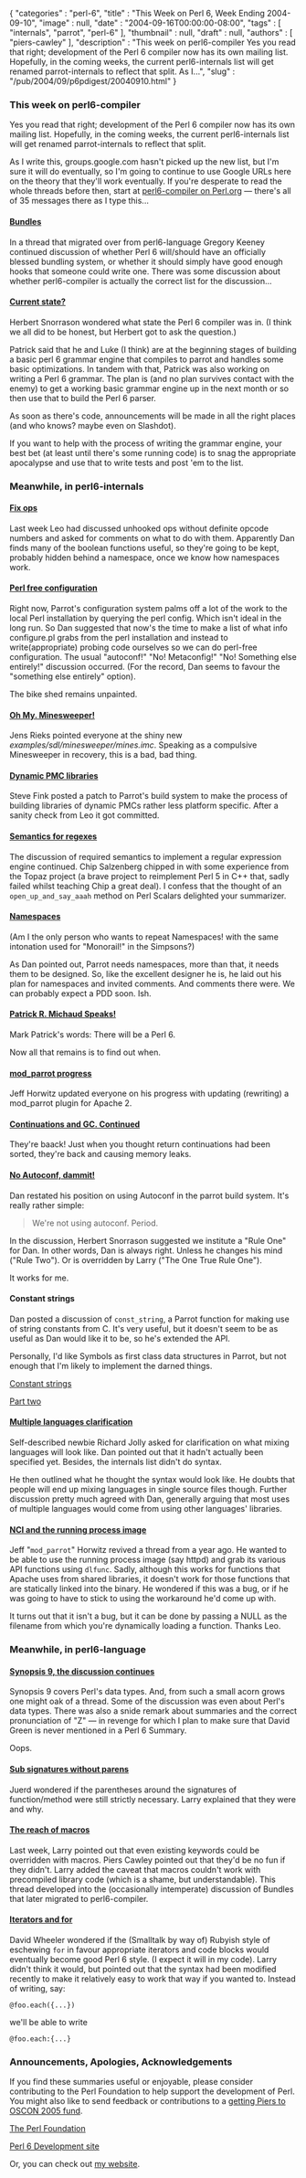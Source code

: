 {
   "categories" : "perl-6",
   "title" : "This Week on Perl 6, Week Ending 2004-09-10",
   "image" : null,
   "date" : "2004-09-16T00:00:00-08:00",
   "tags" : [
      "internals",
      "parrot",
      "perl-6"
   ],
   "thumbnail" : null,
   "draft" : null,
   "authors" : [
      "piers-cawley"
   ],
   "description" : "This week on perl6-compiler Yes you read that right; development of the Perl 6 compiler now has its own mailing list. Hopefully, in the coming weeks, the current perl6-internals list will get renamed parrot-internals to reflect that split. As I...",
   "slug" : "/pub/2004/09/p6pdigest/20040910.html"
}



### This week on perl6-compiler

Yes you read that right; development of the Perl 6 compiler now has its own mailing list. Hopefully, in the coming weeks, the current perl6-internals list will get renamed parrot-internals to reflect that split.

As I write this, groups.google.com hasn't picked up the new list, but I'm sure it will do eventually, so I'm going to continue to use Google URLs here on the theory that they'll work eventually. If you're desperate to read the whole threads before then, start at [perl6-compiler on Perl.org](http://www.nntp.perl.org/group/perl.perl6.compiler/) — there's all of 35 messages there as I type this...

#### [Bundles](http://groups.google.com/groups?threadm=413E2AB4.2070107@lmco.com)

In a thread that migrated over from perl6-language Gregory Keeney continued discussion of whether Perl 6 will/should have an officially blessed bundling system, or whether it should simply have good enough hooks that someone could write one. There was some discussion about whether perl6-compiler is actually the correct list for the discussion...

#### [Current state?](http://groups.google.com/groups?threadm=c1b5821504090803483f528a3d@mail.gmail.com)

Herbert Snorrason wondered what state the Perl 6 compiler was in. (I think we all did to be honest, but Herbert got to ask the question.)

Patrick said that he and Luke (I think) are at the beginning stages of building a basic perl 6 grammar engine that compiles to parrot and handles some basic optimizations. In tandem with that, Patrick was also working on writing a Perl 6 grammar. The plan is (and no plan survives contact with the enemy) to get a working basic grammar engine up in the next month or so then use that to build the Perl 6 parser.

As soon as there's code, announcements will be made in all the right places (and who knows? maybe even on Slashdot).

If you want to help with the process of writing the grammar engine, your best bet (at least until there's some running code) is to snag the appropriate apocalypse and use that to write tests and post 'em to the list.

### Meanwhile, in perl6-internals

#### [Fix ops](http://groups.google.com/groups?threadm=4137507F.5010606@toetsch.at)

Last week Leo had discussed unhooked ops without definite opcode numbers and asked for comments on what to do with them. Apparently Dan finds many of the boolean functions useful, so they're going to be kept, probably hidden behind a namespace, once we know how namespaces work.

#### [Perl free configuration](http://groups.google.com/groups?threadm=a06110402bd6243597a07@%5B10.0.1.2%5D)

Right now, Parrot's configuration system palms off a lot of the work to the local Perl installation by querying the perl config. Which isn't ideal in the long run. So Dan suggested that now's the time to make a list of what info configure.pl grabs from the perl installation and instead to write(appropriate) probing code ourselves so we can do perl-free configuration. The usual "autoconf!" "No! Metaconfig!" "No! Something else entirely!" discussion occurred. (For the record, Dan seems to favour the "something else entirely" option).

The bike shed remains unpainted.

#### [Oh My. Minesweeper!](http://groups.google.com/groups?threadm=200409061855.51395.parrot@jensbeimsurfen.de)

Jens Rieks pointed everyone at the shiny new *examples/sdl/minesweeper/mines.imc*. Speaking as a compulsive Minesweeper in recovery, this is a bad, bad thing.

#### [Dynamic PMC libraries](http://groups.google.com/groups?threadm=20040907034002.GA22076@kevin.fink.com)

Steve Fink posted a patch to Parrot's build system to make the process of building libraries of dynamic PMCs rather less platform specific. After a sanity check from Leo it got committed.

#### [Semantics for regexes](http://groups.google.com/groups?threadm=20040907025916.GA13372@perlsupport.com)

The discussion of required semantics to implement a regular expression engine continued. Chip Salzenberg chipped in with some experience from the Topaz project (a brave project to reimplement Perl 5 in C++ that, sadly failed whilst teaching Chip a great deal). I confess that the thought of an `open_up_and_say_aaah` method on Perl Scalars delighted your summarizer.

#### [Namespaces](http://groups.google.com/groups?threadm=a06110405bd636771e587@%5B10.0.1.2%5D)

(Am I the only person who wants to repeat Namespaces! with the same intonation used for "Monorail!" in the Simpsons?)

As Dan pointed out, Parrot needs namespaces, more than that, it needs them to be designed. So, like the excellent designer he is, he laid out his plan for namespaces and invited comments. And comments there were. We can probably expect a PDD soon. Ish.

#### [Patrick R. Michaud Speaks!](http://groups.google.com/groups?threadm=20040907171607.GD23808@contra.vosn.net)

Mark Patrick's words: There will be a Perl 6.

Now all that remains is to find out when.

#### [mod\_parrot progress](http://groups.google.com/groups?threadm=Pine.LNX.4.44.0409071154400.6586-100000@booger.sixgeeks.org)

Jeff Horwitz updated everyone on his progress with updating (rewriting) a mod\_parrot plugin for Apache 2.

#### [Continuations and GC. Continued](http://groups.google.com/groups?threadm=200409072222.23542.parrot@jensbeimsurfen.de)

They're baack! Just when you thought return continuations had been sorted, they're back and causing memory leaks.

#### [No Autoconf, dammit!](http://groups.google.com/groups?threadm=a06110414bd63e3cc0af3@%5B10.0.1.2%5D)

Dan restated his position on using Autoconf in the parrot build system. It's really rather simple:

> We're not using autoconf. Period.

In the discussion, Herbert Snorrason suggested we institute a "Rule One" for Dan. In other words, Dan is always right. Unless he changes his mind ("Rule Two"). Or is overridden by Larry ("The One True Rule One").

It works for me.

#### Constant strings

Dan posted a discussion of `const_string`, a Parrot function for making use of string constants from C. It's very useful, but it doesn't seem to be as useful as Dan would like it to be, so he's extended the API.

Personally, I'd like Symbols as first class data structures in Parrot, but not enough that I'm likely to implement the darned things.

[Constant strings](http://groups.google.com/groups?threadm=a06110416bd63ed1036ea@%5B10.0.1.2%5D)

[Part two](http://groups.google.com/groups?threadm=a06110420bd64c13aad60@%5B10.0.1.2%5D)

#### [Multiple languages clarification](http://groups.google.com/groups?threadm=CAC60D5C-01E2-11D9-8EAB-003065AE00B6@mac.com)

Self-described newbie Richard Jolly asked for clarification on what mixing languages will look like. Dan pointed out that it hadn't actually been specified yet. Besides, the internals list didn't do syntax.

He then outlined what he thought the syntax would look like. He doubts that people will end up mixing languages in single source files though. Further discussion pretty much agreed with Dan, generally arguing that most uses of multiple languages would come from using other languages' libraries.

#### [NCI and the running process image](http://groups.google.com/groups?threadm=Pine.LNX.4.44.0409091048070.30590-100000@booger.sixgeeks.org)

Jeff "`mod_parrot`" Horwitz revived a thread from a year ago. He wanted to be able to use the running process image (say httpd) and grab its various API functions using `dlfunc`. Sadly, although this works for functions that Apache uses from shared libraries, it doesn't work for those functions that are statically linked into the binary. He wondered if this was a bug, or if he was going to have to stick to using the workaround he'd come up with.

It turns out that it isn't a bug, but it can be done by passing a NULL as the filename from which you're dynamically loading a function. Thanks Leo.

### Meanwhile, in perl6-language

#### [Synopsis 9, the discussion continues](http://groups.google.com/groups?threadm=20040902234740.GA29156@wall.org)

Synopsis 9 covers Perl's data types. And, from such a small acorn grows one might oak of a thread. Some of the discussion was even about Perl's data types. There was also a snide remark about summaries and the correct pronunciation of "Z" — in revenge for which I plan to make sure that David Green is never mentioned in a Perl 6 Summary.

Oops.

#### [Sub signatures without parens](http://groups.google.com/groups?threadm=20040904133421.GN759@c4.convolution.nl)

Juerd wondered if the parentheses around the signatures of function/method were still strictly necessary. Larry explained that they were and why.

#### [The reach of macros](http://groups.google.com/groups?threadm=m21xhhkfn3.fsf@obelisk.bofh.org.uk)

Last week, Larry pointed out that even existing keywords could be overridden with macros. Piers Cawley pointed out that they'd be no fun if they didn't. Larry added the caveat that macros couldn't work with precompiled library code (which is a shame, but understandable). This thread developed into the (occasionally intemperate) discussion of Bundles that later migrated to perl6-compiler.

#### [Iterators and for](http://groups.google.com/groups?threadm=2921F1D6-027D-11D9-93DC-000A95B9602E@kineticode.com)

David Wheeler wondered if the (Smalltalk by way of) Rubyish style of eschewing `for` in favour appropriate iterators and code blocks would eventually become good Perl 6 style. (I expect it will in my code). Larry didn't think it would, but pointed out that the syntax had been modified recently to make it relatively easy to work that way if you wanted to. Instead of writing, say:

    @foo.each({...})

we'll be able to write

    @foo.each:{...}

### Announcements, Apologies, Acknowledgements

If you find these summaries useful or enjoyable, please consider contributing to the Perl Foundation to help support the development of Perl. You might also like to send feedback or contributions to a [getting Piers to OSCON 2005 fund](mailto:pdcawley@bofh.org.uk).

[The Perl Foundation](http://donate.perl-foundation.org/)

[Perl 6 Development site](http://dev.perl.org/perl6/)

Or, you can check out [my website](http://www.bofh.org.uk/).

